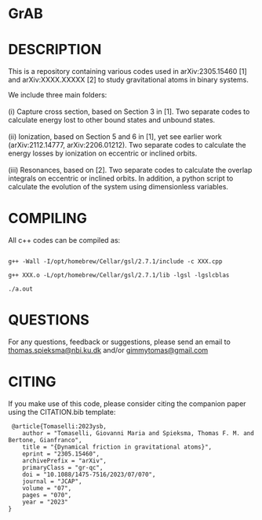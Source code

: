 # GrAB
# DESCRIPTION
This is a repository containing various codes used in arXiv:2305.15460 [1] and arXiv:XXXX.XXXXX [2] to study gravitational atoms in binary systems. 

We include three main folders:\
\
(i) Capture cross section, based on Section 3 in [1]. Two separate codes to calculate energy lost to other bound states and unbound states.\
\
(ii) Ionization, based on Section 5 and 6 in [1], yet see earlier work (arXiv:2112.14777, arXiv:2206.01212). Two separate codes to calculate the energy losses by ionization on eccentric or inclined orbits.\
\
(iii) Resonances, based on [2]. Two separate codes to calculate the overlap integrals on eccentric or inclined orbits. In addition, a python script to calculate the evolution of the system using dimensionless variables.
# COMPILING
All c++ codes can be compiled as:
<pre><code>
g++ -Wall -I/opt/homebrew/Cellar/gsl/2.7.1/include -c XXX.cpp
  
g++ XXX.o -L/opt/homebrew/Cellar/gsl/2.7.1/lib -lgsl -lgslcblas

./a.out
</code></pre>
# QUESTIONS
For any questions, feedback or suggestions, please send an email to <a href="mailto:thomas.spieksma@nbi.ku.dk">thomas.spieksma@nbi.ku.dk</a> and/or <a href="mailto:gimmytomas@gmail.com">gimmytomas@gmail.com</a>
# CITING
If you make use of this code, please consider citing the companion paper using the CITATION.bib template:
<pre><code> @article{Tomaselli:2023ysb,
    author = "Tomaselli, Giovanni Maria and Spieksma, Thomas F. M. and Bertone, Gianfranco",
    title = "{Dynamical friction in gravitational atoms}",
    eprint = "2305.15460",
    archivePrefix = "arXiv",
    primaryClass = "gr-qc",
    doi = "10.1088/1475-7516/2023/07/070",
    journal = "JCAP",
    volume = "07",
    pages = "070",
    year = "2023"
}</code></pre>
